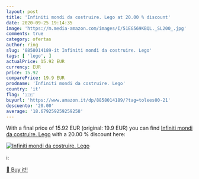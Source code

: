 ```yaml
---
layout: post
title: 'Infiniti mondi da costruire. Lego at 20.00 % discount'
date: 2020-09-25 19:14:35
image: 'https://m.media-amazon.com/images/I/51EG569KBQL._SL200_.jpg'
comments: true
category: ofertas
author: ring
slug: '8858014189-it Infiniti mondi da costruire. Lego'
tags: [ 'lego', ]
actualPrice: 15.92 EUR
currency: EUR
price: 15.92
comparePrice: 19.9 EUR
prodname: 'Infiniti mondi da costruire. Lego'
country: 'it'
flag: '🇮🇹'
buyurl: 'https://www.amazon.it/dp/8858014189/?tag=tolees00-21'
descuento: '20.00'
average: '18.679259259259258'
---
```


With a final price of 15.92 EUR (original: 19.9 EUR) you can find [Infiniti mondi da costruire. Lego](https://www.amazon.it/dp/8858014189/?tag=tolees00-21) with a  20.00 % discount here:

[![Infiniti mondi da costruire. Lego](https://m.media-amazon.com/images/I/51EG569KBQL._SL200_.jpg)](https://www.amazon.it/dp/8858014189/?tag=tolees00-21)

ℹ️:


[🛒 Buy it!!](https://www.amazon.it/dp/8858014189/?tag=tolees00-21)
